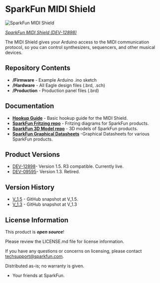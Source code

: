 SparkFun MIDI Shield
====================

![SparkFun MIDI Shield](https://cdn.sparkfun.com//assets/parts/3/4/1/0/09595-01.jpg)

[*SparkFun MIDI Shield (DEV-12898)*](https://cdn.sparkfun.com//assets/parts/9/7/9/8/12898-05.jpg)

The MIDI Shield gives your Arduino access to the MIDI communication protocol, so you can control synthesizers, sequencers, and other musical devices.

Repository Contents
-------------------

* **/Firmware** - Example Arduino .ino sketch
* **/Hardware** - All Eagle design files (.brd, .sch)
* **/Production** - Production panel files (.brd)

Documentation
--------------
* **[Hookup Guide](https://learn.sparkfun.com/tutorials/midi-shield-hookup-guide?_ga=1.24780723.863167751.1453149924)** - Basic hookup guide for the MIDI Shield.
* **[SparkFun Fritzing repo](https://github.com/sparkfun/Fritzing_Parts)** - Fritzing diagrams for SparkFun products.
* **[SparkFun 3D Model repo](https://github.com/sparkfun/3D_Models)** - 3D models of SparkFun products. 
* **[SparkFun Graphical Datasheets](https://github.com/sparkfun/Graphical_Datasheets)** -Graphical Datasheets for various SparkFun products.

Product Versions
----------------
* [DEV-12898](https://www.sparkfun.com/products/12898)- Version 1.5. R3 compatible. Currently live. 
* [DEV-09595](https://www.sparkfun.com/products/retired/9595)- Version 1.3. Retired. 

Version History
---------------
* [V_1.5](https://github.com/sparkfun/MIDI_Shield/tree/V_1.5) - GitHub snapshot at V_1.5. 
* [V_1.3](https://github.com/sparkfun/MIDI_Shield/tree/v1.3) - GitHub snapshot at V_1.3

License Information
-------------------

This product is _**open source**_! 

Please review the LICENSE.md file for license information. 

If you have any questions or concerns on licensing, please contact techsupport@sparkfun.com.

Distributed as-is; no warranty is given.

- Your friends at SparkFun.
